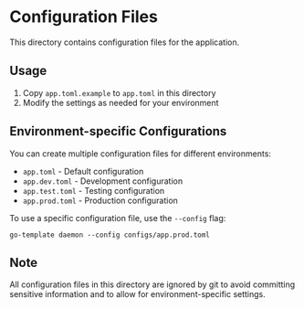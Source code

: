 # Configuration Files

This directory contains configuration files for the application.

## Usage

1. Copy `app.toml.example` to `app.toml` in this directory
2. Modify the settings as needed for your environment

## Environment-specific Configurations

You can create multiple configuration files for different environments:

- `app.toml` - Default configuration
- `app.dev.toml` - Development configuration
- `app.test.toml` - Testing configuration
- `app.prod.toml` - Production configuration

To use a specific configuration file, use the `--config` flag:

```
go-template daemon --config configs/app.prod.toml
```

## Note

All configuration files in this directory are ignored by git to avoid
committing sensitive information and to allow for environment-specific settings.
